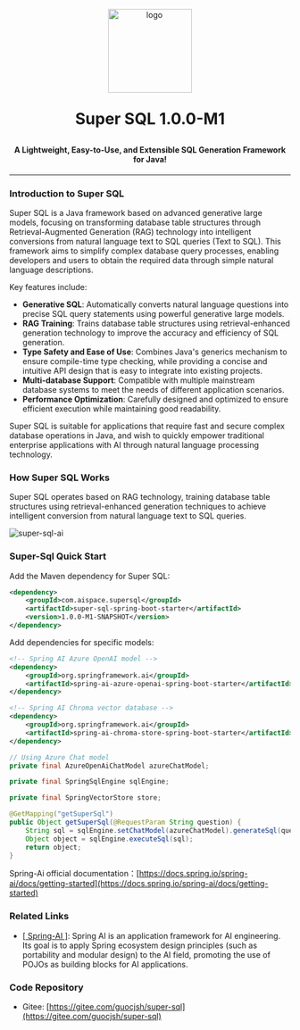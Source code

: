 <p align="center">
	<img alt="logo" src="https://tiger-bucket.oss-cn-shanghai.aliyuncs.com/super-sql/logo_superai.gif" width="150" height="150">
</p>
<h1 align="center" style="margin: 30px 0 30px; font-weight: bold;">Super SQL 1.0.0-M1</h1>
<h4 align="center">A Lightweight, Easy-to-Use, and Extensible SQL Generation Framework for Java!</h4>

---
### Introduction to Super SQL

Super SQL is a Java framework based on advanced generative large models, focusing on transforming database table structures through Retrieval-Augmented Generation (RAG) technology into intelligent conversions from natural language text to SQL queries (Text to SQL). This framework aims to simplify complex database query processes, enabling developers and users to obtain the required data through simple natural language descriptions.

Key features include:

- **Generative SQL**: Automatically converts natural language questions into precise SQL query statements using powerful generative large models.
- **RAG Training**: Trains database table structures using retrieval-enhanced generation technology to improve the accuracy and efficiency of SQL generation.
- **Type Safety and Ease of Use**: Combines Java's generics mechanism to ensure compile-time type checking, while providing a concise and intuitive API design that is easy to integrate into existing projects.
- **Multi-database Support**: Compatible with multiple mainstream database systems to meet the needs of different application scenarios.
- **Performance Optimization**: Carefully designed and optimized to ensure efficient execution while maintaining good readability.

Super SQL is suitable for applications that require fast and secure complex database operations in Java, and wish to quickly empower traditional enterprise applications with AI through natural language processing technology.

### How Super SQL Works

Super SQL operates based on RAG technology, training database table structures using retrieval-enhanced generation techniques to achieve intelligent conversion from natural language text to SQL queries.

![super-sql-ai](https://tiger-bucket.oss-cn-shanghai.aliyuncs.com/super-sql/how-to-work.png)

### Super-Sql Quick Start
Add the Maven dependency for Super SQL:

```xml
<dependency>
    <groupId>com.aispace.supersql</groupId>
    <artifactId>super-sql-spring-boot-starter</artifactId>
    <version>1.0.0-M1-SNAPSHOT</version>
</dependency>

```

Add dependencies for specific models:

```xml
<!-- Spring AI Azure OpenAI model -->
<dependency>
    <groupId>org.springframework.ai</groupId>
    <artifactId>spring-ai-azure-openai-spring-boot-starter</artifactId>
</dependency>

<!-- Spring AI Chroma vector database -->
<dependency>
    <groupId>org.springframework.ai</groupId>
    <artifactId>spring-ai-chroma-store-spring-boot-starter</artifactId>
</dependency>

```


```java
// Using Azure Chat model
private final AzureOpenAiChatModel azureChatModel;

private final SpringSqlEngine sqlEngine;

private final SpringVectorStore store;

@GetMapping("getSuperSql")
public Object getSuperSql(@RequestParam String question) {
    String sql = sqlEngine.setChatModel(azureChatModel).generateSql(question);
    Object object = sqlEngine.executeSql(sql);
    return object;
}
```
Spring-Ai official documentation：[https://docs.spring.io/spring-ai/docs/getting-started](https://docs.spring.io/spring-ai/docs/getting-started)

### Related Links
- [[ Spring-AI ]](https://spring.io/projects/spring-ai): Spring AI is an application framework for AI engineering. Its goal is to apply Spring ecosystem design principles (such as portability and modular design) to the AI field, promoting the use of POJOs as building blocks for AI applications.

### Code Repository
- Gitee: [https://gitee.com/guocjsh/super-sql](https://gitee.com/guocjsh/super-sql)